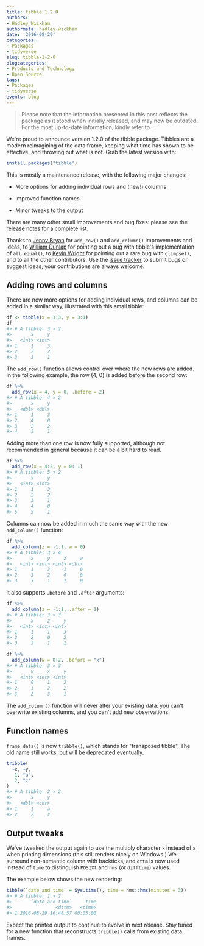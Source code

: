 ```yaml
---
title: tibble 1.2.0
authors: 
- Hadley Wickham
authormeta: hadley-wickham
date: '2016-08-29'
categories:
- Packages
- tidyverse
slug: tibble-1-2-0
blogcategories:
- Products and Technology
- Open Source
tags:
- Packages
- tidyverse
events: blog
---
```


<blockquote>
<p class="body-md-regular body-sm-regular">
Please note that the information presented in this post reflects the package as it stood when initially released, and may now be outdated. For the most up-to-date information, kindly refer to <https://tibble.tidyverse.org/>.
</p>
</blockquote> 

We're proud to announce version 1.2.0 of the tibble package. Tibbles are a modern reimagining of the data frame, keeping what time has shown to be effective, and throwing out what is not. Grab the latest version with:

```r
install.packages("tibble")
```

This is mostly a maintenance release, with the following major changes:

  * More options for adding individual rows and (new!) columns

  * Improved function names

  * Minor tweaks to the output

There are many other small improvements and bug fixes: please see the [release notes](https://github.com/hadley/tibble/releases/tag/v1.2) for a complete list.

Thanks to [Jenny Bryan](https://github.com/jennybc) for `add_row()` and `add_column()` improvements and ideas, to [William Dunlap](https://github.com/BillDunlap) for pointing out a bug with tibble's implementation of `all.equal()`, to [Kevin Wright](https://github.com/kwstat) for pointing out a rare bug with `glimpse()`, and to all the other contributors. Use the [issue tracker](https://github.com/hadley/tibble/issues) to submit bugs or suggest ideas, your contributions are always welcome.

## Adding rows and columns

There are now more options for adding individual rows, and columns can be added in a similar way, illustrated with this small tibble:

```r
df <- tibble(x = 1:3, y = 3:1)
df
#> # A tibble: 3 × 2
#>       x     y
#>   <int> <int>
#> 1     1     3
#> 2     2     2
#> 3     3     1
```

The `add_row()` function allows control over where the new rows are added. In the following example, the row (4, 0) is added before the second row:

```r
df %>%
  add_row(x = 4, y = 0, .before = 2)
#> # A tibble: 4 × 2
#>       x     y
#>   <dbl> <dbl>
#> 1     1     3
#> 2     4     0
#> 3     2     2
#> 4     3     1
```

Adding more than one row is now fully supported, although not recommended in general because it can be a bit hard to read.

```r
df %>%
  add_row(x = 4:5, y = 0:-1)
#> # A tibble: 5 × 2
#>       x     y
#>   <int> <int>
#> 1     1     3
#> 2     2     2
#> 3     3     1
#> 4     4     0
#> 5     5    -1
```

Columns can now be added in much the same way with the new `add_column()` function:

```r
df %>%
  add_column(z = -1:1, w = 0)
#> # A tibble: 3 × 4
#>       x     y     z     w
#>   <int> <int> <int> <dbl>
#> 1     1     3    -1     0
#> 2     2     2     0     0
#> 3     3     1     1     0
```

It also supports `.before` and `.after` arguments:

```r
df %>%
  add_column(z = -1:1, .after = 1)
#> # A tibble: 3 × 3
#>       x     z     y
#>   <int> <int> <int>
#> 1     1    -1     3
#> 2     2     0     2
#> 3     3     1     1

df %>%
  add_column(w = 0:2, .before = "x")
#> # A tibble: 3 × 3
#>       w     x     y
#>   <int> <int> <int>
#> 1     0     1     3
#> 2     1     2     2
#> 3     2     3     1
```

The `add_column()` function will never alter your existing data: you can't overwrite existing columns, and you can't add new observations.

## Function names

`frame_data()` is now `tribble()`, which stands for "transposed tibble". The old name still works, but will be deprecated eventually.

```r
tribble(
  ~x, ~y,
   1, "a",
   2, "z"
)
#> # A tibble: 2 × 2
#>       x     y
#>   <dbl> <chr>
#> 1     1     a
#> 2     2     z
```

## Output tweaks

We've tweaked the output again to use the multiply character `×` instead of `x` when printing dimensions (this still renders nicely on Windows.) We surround non-semantic column with backticks, and `dttm` is now used instead of `time` to distinguish `POSIXt` and `hms` (or `difftime`) values.

The example below shows the new rendering:

```r
tibble(`date and time` = Sys.time(), time = hms::hms(minutes = 3))
#> # A tibble: 1 × 2
#>       `date and time`     time
#>                <dttm>   <time>
#> 1 2016-08-29 16:48:57 00:03:00
```

Expect the printed output to continue to evolve in next release. Stay tuned for a new function that reconstructs `tribble()` calls from existing data frames.

